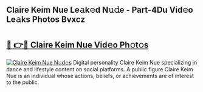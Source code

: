 ## Claire Keim Nue Le𝚊k𝚎d N𝚞𝚍e - Part-4Du Vid𝚎o Le𝚊ks Photos Bvxcz

# <h2><a href="http://fb0za8.evod.top/?m=Claire+Keim+Nue">🔗 👉🔴 Claire Keim Nue Vid𝚎o Ph𝚘t𝚘s</a></h2>

[![Claire Keim Nue N𝚞d𝚎s](https://i.imgur.com/8V9OHl7.gif)](http://fb0za8.evod.top/?m=Claire+Keim+Nue)
Digital personality Claire Keim Nue specializing in dance and lifestyle content on social platforms. A public figure Claire Keim Nue is an individual whose actions, beliefs, or achievements are of interest to the public. 
